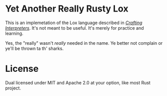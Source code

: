 # Yet Another Really Rusty Lox

This is an implemetation of the Lox language described in [*Crafting Interpreters*](http://craftinginterpreters.com/). It's not meant to be useful. It's merely for practice and learning.

Yes, the "really" wasn't *really* needed in the name. Ye better not complain or ye'll be thrown ta th' sharks.

# License

Dual licensed under MIT and Apache 2.0 at your option, like most Rust project.

